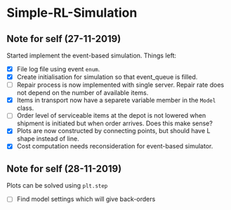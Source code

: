 # Simple-RL-Simulation

## Note for self (27-11-2019)

Started implement the event-based simulation. Things left:

- [x] File log file using event `enum`.
- [x] Create initialisation for simulation so that event_queue is filled.
- [ ] Repair process is now implemented with single server. Repair rate does not depend on the number of available items.
- [x] Items in transport now have a separete variable member in the `Model` class.
- [ ] Order level of serviceable items at the depot is not lowered when shipment is initiated but when order arrives. Does this make sense?
- [x] Plots are now constructed by connecting points, but should have L shape instead of line.
- [x] Cost computation needs reconsideration for event-based simulator.

## Note for self (28-11-2019)

Plots can be solved using `plt.step`

- [ ] Find model settings which will give back-orders
